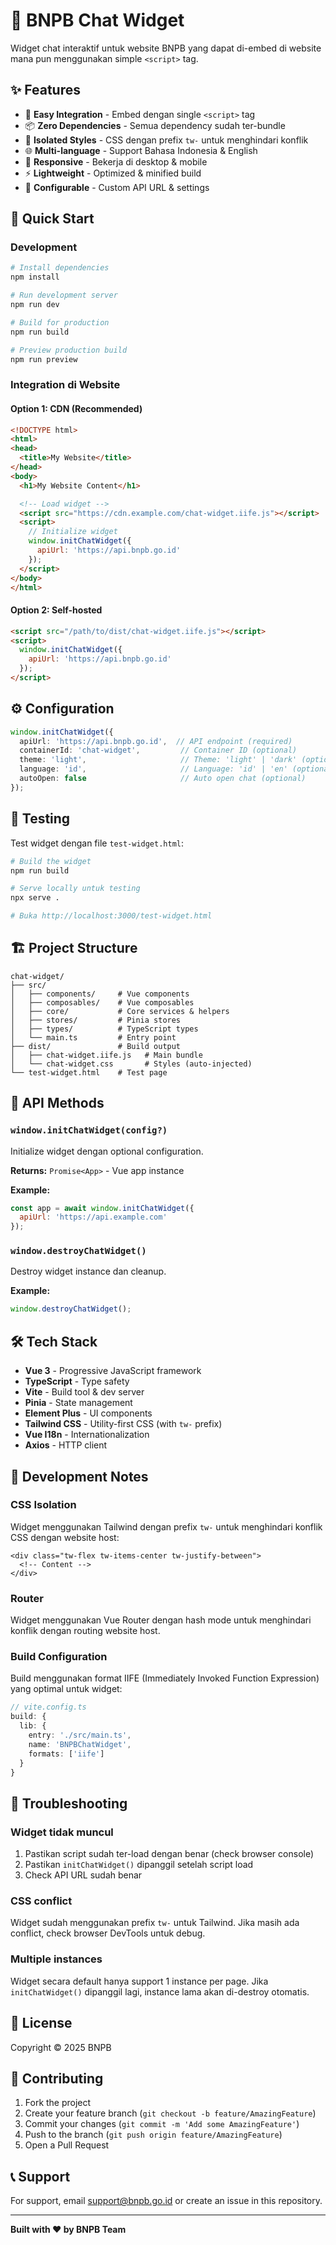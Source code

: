 # 💬 BNPB Chat Widget

Widget chat interaktif untuk website BNPB yang dapat di-embed di website mana pun menggunakan simple `<script>` tag.

## ✨ Features

- 🚀 **Easy Integration** - Embed dengan single `<script>` tag
- 📦 **Zero Dependencies** - Semua dependency sudah ter-bundle
- 🎨 **Isolated Styles** - CSS dengan prefix `tw-` untuk menghindari konflik
- 🌐 **Multi-language** - Support Bahasa Indonesia & English
- 📱 **Responsive** - Bekerja di desktop & mobile
- ⚡ **Lightweight** - Optimized & minified build
- 🔧 **Configurable** - Custom API URL & settings

## 🚀 Quick Start

### Development

```bash
# Install dependencies
npm install

# Run development server
npm run dev

# Build for production
npm run build

# Preview production build
npm run preview
```

### Integration di Website

#### Option 1: CDN (Recommended)

```html
<!DOCTYPE html>
<html>
<head>
  <title>My Website</title>
</head>
<body>
  <h1>My Website Content</h1>

  <!-- Load widget -->
  <script src="https://cdn.example.com/chat-widget.iife.js"></script>
  <script>
    // Initialize widget
    window.initChatWidget({
      apiUrl: 'https://api.bnpb.go.id'
    });
  </script>
</body>
</html>
```

#### Option 2: Self-hosted

```html
<script src="/path/to/dist/chat-widget.iife.js"></script>
<script>
  window.initChatWidget({
    apiUrl: 'https://api.bnpb.go.id'
  });
</script>
```

## ⚙️ Configuration

```typescript
window.initChatWidget({
  apiUrl: 'https://api.bnpb.go.id',  // API endpoint (required)
  containerId: 'chat-widget',         // Container ID (optional)
  theme: 'light',                     // Theme: 'light' | 'dark' (optional)
  language: 'id',                     // Language: 'id' | 'en' (optional)
  autoOpen: false                     // Auto open chat (optional)
});
```

## 🧪 Testing

Test widget dengan file `test-widget.html`:

```bash
# Build the widget
npm run build

# Serve locally untuk testing
npx serve .

# Buka http://localhost:3000/test-widget.html
```

## 🏗️ Project Structure

```
chat-widget/
├── src/
│   ├── components/     # Vue components
│   ├── composables/    # Vue composables
│   ├── core/           # Core services & helpers
│   ├── stores/         # Pinia stores
│   ├── types/          # TypeScript types
│   └── main.ts         # Entry point
├── dist/               # Build output
│   ├── chat-widget.iife.js   # Main bundle
│   └── chat-widget.css       # Styles (auto-injected)
└── test-widget.html    # Test page
```

## 🔧 API Methods

### `window.initChatWidget(config?)`

Initialize widget dengan optional configuration.

**Returns:** `Promise<App>` - Vue app instance

**Example:**
```javascript
const app = await window.initChatWidget({
  apiUrl: 'https://api.example.com'
});
```

### `window.destroyChatWidget()`

Destroy widget instance dan cleanup.

**Example:**
```javascript
window.destroyChatWidget();
```

## 🛠️ Tech Stack

- **Vue 3** - Progressive JavaScript framework
- **TypeScript** - Type safety
- **Vite** - Build tool & dev server
- **Pinia** - State management
- **Element Plus** - UI components
- **Tailwind CSS** - Utility-first CSS (with `tw-` prefix)
- **Vue I18n** - Internationalization
- **Axios** - HTTP client

## 📝 Development Notes

### CSS Isolation

Widget menggunakan Tailwind dengan prefix `tw-` untuk menghindari konflik CSS dengan website host:

```vue
<div class="tw-flex tw-items-center tw-justify-between">
  <!-- Content -->
</div>
```

### Router

Widget menggunakan Vue Router dengan hash mode untuk menghindari konflik dengan routing website host.

### Build Configuration

Build menggunakan format IIFE (Immediately Invoked Function Expression) yang optimal untuk widget:

```typescript
// vite.config.ts
build: {
  lib: {
    entry: './src/main.ts',
    name: 'BNPBChatWidget',
    formats: ['iife']
  }
}
```

## 🐛 Troubleshooting

### Widget tidak muncul

1. Pastikan script sudah ter-load dengan benar (check browser console)
2. Pastikan `initChatWidget()` dipanggil setelah script load
3. Check API URL sudah benar

### CSS conflict

Widget sudah menggunakan prefix `tw-` untuk Tailwind. Jika masih ada conflict, check browser DevTools untuk debug.

### Multiple instances

Widget secara default hanya support 1 instance per page. Jika `initChatWidget()` dipanggil lagi, instance lama akan di-destroy otomatis.

## 📄 License

Copyright © 2025 BNPB

## 👥 Contributing

1. Fork the project
2. Create your feature branch (`git checkout -b feature/AmazingFeature`)
3. Commit your changes (`git commit -m 'Add some AmazingFeature'`)
4. Push to the branch (`git push origin feature/AmazingFeature`)
5. Open a Pull Request

## 📞 Support

For support, email support@bnpb.go.id or create an issue in this repository.

---

**Built with ❤️ by BNPB Team**
